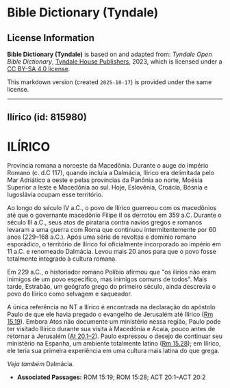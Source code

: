 # Bible Dictionary (Tyndale)

## License Information

**Bible Dictionary (Tyndale)** is based on and adapted from: _Tyndale Open Bible Dictionary_, [Tyndale House Publishers](https://tyndaleopenresources.com/), 2023, which is licensed under a [CC BY-SA 4.0 license](https://creativecommons.org/licenses/by-sa/4.0/legalcode.en).

This markdown version (created `2025-10-17`) is provided under the same license.



--------------------------------

## Ilírico (id: 815980)

ILÍRICO
=======

Província romana a noroeste da Macedônia. Durante o auge do Império Romano (c. d.C 117\), quando incluía a Dalmácia, Ilírico era delimitada pelo Mar Adriático a oeste e pelas províncias da Panônia ao norte, Moésia Superior a leste e Macedônia ao sul. Hoje, Eslovênia, Croácia, Bósnia e Iugoslávia ocupam esse território.

Ao longo do século IV a.C., o povo de Ilírico guerreou com os macedônios até que o governante macedônio Filipe II os derrotou em 359 a.C. Durante o século III a.C., seus atos de pirataria contra navios gregos e romanos levaram a uma guerra com Roma que continuou intermitentemente por 60 anos (229–168 a.C.). Após uma série de revoltas e domínio romano esporádico, o território de Ilírico foi oficialmente incorporado ao império em 11 a.C. e renomeado Dalmácia. Levou mais 20 anos para que o povo fosse totalmente integrado à cultura romana.

Em 229 a.C., o historiador romano Políbio afirmou que "os ilírios não eram inimigos de um povo específico, mas inimigos comuns de todos". Mais tarde, Estrabão, um geógrafo grego do primeiro século, ainda descrevia o povo do Ilírico como selvagem e saqueador.

A única referência no NT a Ilírico é encontrada na declaração do apóstolo Paulo de que ele havia pregado o evangelho de Jerusalém até Ilírico ([Rm 15\.19](https://ref.ly/Rom15:19)). Embora Atos não documente um ministério nessa região, Paulo pode ter visitado Ilírico durante sua visita à Macedônia e Acaia, pouco antes de retornar a Jerusalém ([At 20\.1–2](https://ref.ly/Acts20:1-Acts20:2)). Paulo expressou o desejo de continuar seu ministério na Espanha, um ambiente totalmente latino ([Rm 15\.28](https://ref.ly/Rom15:28)); em Ilírico, ele teria sua primeira experiência em uma cultura mais latina do que grega.

*Veja também* Dalmácia.

* **Associated Passages:** ROM 15:19; ROM 15:28; ACT 20:1–ACT 20:2

